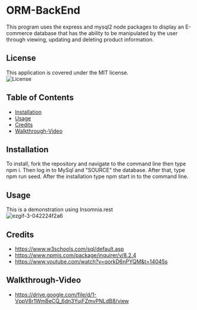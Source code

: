 # ORM-BackEnd

This program uses the express and mysql2 node packages to display an E-commerce database that has the ability to be manipulated by the user through viewing, updating and deleting product information.

## License
This application is covered under the MIT license.<br>
![License](https://img.shields.io/badge/License-MIT-green.svg)


## Table of Contents

- [Installation](#installation)
- [Usage](#usage)
- [Credits](#credits)
- [Walkthrough-Video](#walkthrough-video)

## Installation

To install, fork the repository and navigate to the command line then type npm i. Then log in to MySql and "SOURCE" the database. After that, type npm run seed. After the installation type npm start in to the command line.


## Usage
This is a demonstration using Insomnia.rest <br>
![ezgif-3-042224f2a6](https://github-production-user-asset-6210df.s3.amazonaws.com/103654389/241009756-05cb394b-a8d9-4c5d-a918-9fdb5833fd67.gif)



## Credits
- https://www.w3schools.com/sql/default.asp
- https://www.npmjs.com/package/inquirer/v/8.2.4
- https://www.youtube.com/watch?v=qorkD6nPYQM&t=14045s

## Walkthrough-Video
- https://drive.google.com/file/d/1-VppV8r1WmBeCQ_6dn3YujFZmvPNLdB8/view